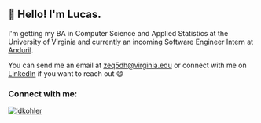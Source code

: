 ## 👋 Hello! I'm Lucas.

I'm getting my BA in Computer Science and Applied Statistics at the University of Virginia and currently an incoming Software Engineer Intern at [Anduril](https://www.anduril.com/).

You can send me an email at [zeq5dh@virginia.edu](zeq5dh@virginia.edu) or connect with me on [LinkedIn](https://www.linkedin.com/in/ldkohler/) if you want to reach out 😄

### Connect with me:
<p align="left">
<a href="https://www.linkedin.com/in/ldkohler/" target="blank"><img align="center" src="https://img.shields.io/badge/LinkedIn-0077B5?style=for-the-badge&logo=linkedin&logoColor=white" alt="ldkohler"/></a>
</p>
<!--
**ldkohler/ldkohler** is a ✨ _special_ ✨ repository because its `README.md` (this file) appears on your GitHub profile.

Here are some ideas to get you started:

- 🔭 I’m currently working on ...
- 🌱 I’m currently learning ...
- 👯 I’m looking to collaborate on ...
- 🤔 I’m looking for help with ...
- 💬 Ask me about ...
- 📫 How to reach me: ...
- 😄 Pronouns: ...
- ⚡ Fun fact: ...
-->

